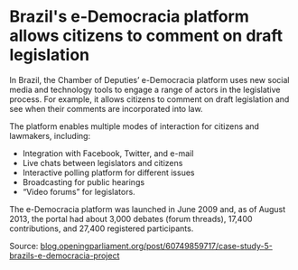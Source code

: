 # Brazil's e-Democracia platform allows citizens to comment on draft legislation

In Brazil, the Chamber of Deputies’ e-Democracia platform uses new social media and technology tools to engage a range of actors in the legislative process. For example, it allows citizens to comment on draft legislation and see when their comments are incorporated into law.

The platform enables multiple modes of interaction for citizens and lawmakers, including:
- Integration with Facebook, Twitter, and e-mail
- Live chats between legislators and citizens
- Interactive polling platform for different issues
- Broadcasting for public hearings
- “Video forums” for legislators.

The e-Democracia platform was launched in June 2009 and, as of August 2013, the portal had about 3,000 debates (forum threads), 17,400 contributions, and 27,400 registered participants. 

Source: [blog.openingparliament.org/post/60749859717/case-study-5-brazils-e-democracia-project](http://blog.openingparliament.org/post/60749859717/case-study-5-brazils-e-democracia-project)
